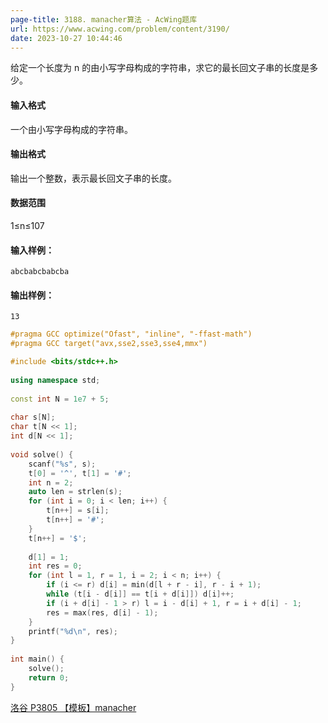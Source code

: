 ```yaml
---
page-title: 3188. manacher算法 - AcWing题库
url: https://www.acwing.com/problem/content/3190/
date: 2023-10-27 10:44:46
---
```

给定一个长度为 n 的由小写字母构成的字符串，求它的最长回文子串的长度是多少。

#### 输入格式

一个由小写字母构成的字符串。

#### 输出格式

输出一个整数，表示最长回文子串的长度。

#### 数据范围

1≤n≤107

#### 输入样例：

```
abcbabcbabcba
```

#### 输出样例：

```
13
```

```cpp
#pragma GCC optimize("Ofast", "inline", "-ffast-math")
#pragma GCC target("avx,sse2,sse3,sse4,mmx")

#include <bits/stdc++.h>  
  
using namespace std;  
  
const int N = 1e7 + 5;  
  
char s[N];  
char t[N << 1];  
int d[N << 1];  
  
void solve() {  
    scanf("%s", s);  
    t[0] = '^', t[1] = '#';  
    int n = 2;  
    auto len = strlen(s);  
    for (int i = 0; i < len; i++) {  
        t[n++] = s[i];  
        t[n++] = '#';  
    }  
    t[n++] = '$';  
  
    d[1] = 1;  
    int res = 0;  
    for (int l = 1, r = 1, i = 2; i < n; i++) {  
        if (i <= r) d[i] = min(d[l + r - i], r - i + 1);  
        while (t[i - d[i]] == t[i + d[i]]) d[i]++;  
        if (i + d[i] - 1 > r) l = i - d[i] + 1, r = i + d[i] - 1;  
        res = max(res, d[i] - 1);  
    }  
    printf("%d\n", res);  
}  
  
int main() {  
    solve();  
    return 0;  
}
```


[洛谷 P3805 【模板】manacher](https://www.luogu.com.cn/problem/P3805)